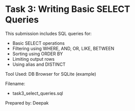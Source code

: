 
# Task 3: Writing Basic SELECT Queries

This submission includes SQL queries for:
- Basic SELECT operations
- Filtering using WHERE, AND, OR, LIKE, BETWEEN
- Sorting using ORDER BY
- Limiting output rows
- Using alias and DISTINCT

Tool Used: DB Browser for SQLite (example)

Filename:
- task3_select_queries.sql

Prepared by: Deepak
